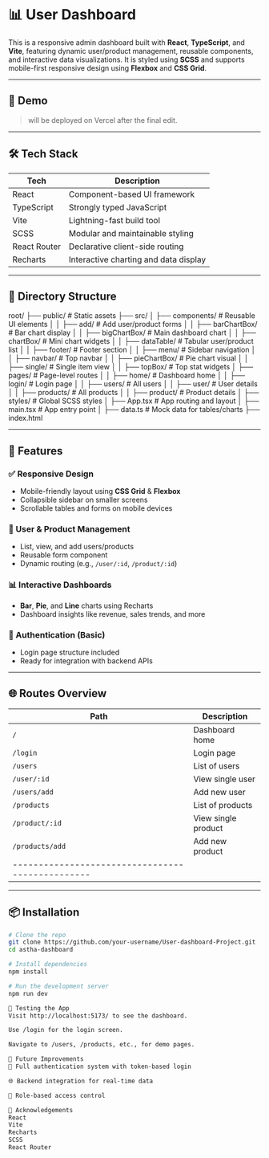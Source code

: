 # 📊 User Dashboard

This is a responsive admin dashboard built with **React**, **TypeScript**, and **Vite**, featuring dynamic user/product management, reusable components, and interactive data visualizations. It is styled using **SCSS** and supports mobile-first responsive design using **Flexbox** and **CSS Grid**.

---

## 🚀 Demo

> will be deployed on Vercel after the final edit.

---

## 🛠️ Tech Stack

| Tech            | Description                             |
|-----------------|-----------------------------------------|
| React           | Component-based UI framework            |
| TypeScript      | Strongly typed JavaScript               |
| Vite            | Lightning-fast build tool               |
| SCSS            | Modular and maintainable styling        |
| React Router    | Declarative client-side routing         |
| Recharts        | Interactive charting and data display   |

---

## 📁 Directory Structure
root/
├── public/ # Static assets
├── src/
│ ├── components/ # Reusable UI elements
│ │ ├── add/ # Add user/product forms
│ │ ├── barChartBox/ # Bar chart display
│ │ ├── bigChartBox/ # Main dashboard chart
│ │ ├── chartBox/ # Mini chart widgets
│ │ ├── dataTable/ # Tabular user/product list
│ │ ├── footer/ # Footer section
│ │ ├── menu/ # Sidebar navigation
│ │ ├── navbar/ # Top navbar
│ │ ├── pieChartBox/ # Pie chart visual
│ │ ├── single/ # Single item view
│ │ ├── topBox/ # Top stat widgets
│ ├── pages/ # Page-level routes
│ │ ├── home/ # Dashboard home
│ │ ├── login/ # Login page
│ │ ├── users/ # All users
│ │ ├── user/ # User details
│ │ ├── products/ # All products
│ │ ├── product/ # Product details
│ ├── styles/ # Global SCSS styles
│ ├── App.tsx # App routing and layout
│ ├── main.tsx # App entry point
│ ├── data.ts # Mock data for tables/charts
├── index.html


---

## 🧩 Features

### ✅ Responsive Design
- Mobile-friendly layout using **CSS Grid** & **Flexbox**
- Collapsible sidebar on smaller screens
- Scrollable tables and forms on mobile devices

### 👤 User & Product Management
- List, view, and add users/products
- Reusable form component
- Dynamic routing (e.g., `/user/:id`, `/product/:id`)

### 📊 Interactive Dashboards
- **Bar**, **Pie**, and **Line** charts using Recharts
- Dashboard insights like revenue, sales trends, and more

### 🔐 Authentication (Basic)
- Login page structure included
- Ready for integration with backend APIs

---

## 🌐 Routes Overview

| Path               | Description               |
|--------------------|---------------------------|
| `/`                | Dashboard home            |
| `/login`           | Login page                |
| `/users`           | List of users             |
| `/user/:id`        | View single user          |
| `/users/add`       | Add new user              |
| `/products`        | List of products          |
| `/product/:id`     | View single product       |
| `/products/add`    | Add new product           |
|------------------------------------------------|

---

## 📦 Installation

```bash
# Clone the repo
git clone https://github.com/your-username/User-dashboard-Project.git
cd astha-dashboard

# Install dependencies
npm install

# Run the development server
npm run dev

🧪 Testing the App
Visit http://localhost:5173/ to see the dashboard.

Use /login for the login screen.

Navigate to /users, /products, etc., for demo pages.

📌 Future Improvements
🔐 Full authentication system with token-based login

🌐 Backend integration for real-time data

🧾 Role-based access control

🙌 Acknowledgements
React
Vite
Recharts
SCSS
React Router
